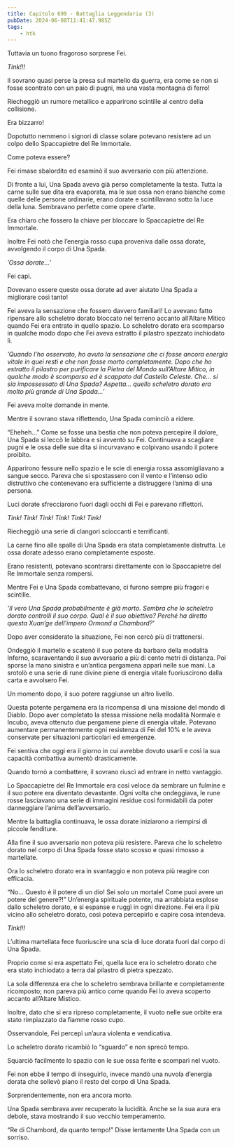 ```yaml
---
title: Capitolo 699 - Battaglia Leggendaria (3)
pubDate: 2024-06-08T11:41:47.985Z
tags:
    - htk
---
```


Tuttavia un tuono fragoroso sorprese Fei.

<em>Tink!!!</em>

Il sovrano quasi perse la presa sul martello da guerra, era come se non si fosse scontrato con un paio di pugni, ma una vasta montagna di ferro!

Riecheggiò un rumore metallico e apparirono scintille al centro della collisione.

Era bizzarro!

Dopotutto nemmeno i signori di classe solare potevano resistere ad un colpo dello Spaccapietre del Re Immortale.

Come poteva essere?

Fei rimase sbalordito ed esaminò il suo avversario con più attenzione.

Di fronte a lui, Una Spada aveva già perso completamente la testa. Tutta la carne sulle sue dita era evaporata, ma le sue ossa non erano bianche come quelle delle persone ordinarie, erano dorate e scintillavano sotto la luce della luna. Sembravano perfette come opere d’arte.

Era chiaro che fossero la chiave per bloccare lo Spaccapietre del Re Immortale.

Inoltre Fei notò che l’energia rosso cupa proveniva dalle ossa dorate, avvolgendo il corpo di Una Spada.

<em>’Ossa dorate…’</em>

Fei capì.

Dovevano essere queste ossa dorate ad aver aiutato Una Spada a migliorare così tanto!

Fei aveva la sensazione che fossero davvero familiari! Lo avevano fatto ripensare allo scheletro dorato bloccato nel terreno accanto all’Altare Mitico quando Fei era entrato in quello spazio. Lo scheletro dorato era scomparso in qualche modo dopo che Fei aveva estratto il pilastro spezzato inchiodato lì.

<em>’Quando l’ho osservato, ho avuto la sensazione che ci fosse ancora energia vitale in quei resti e che non fosse morto completamente. Dopo che ho estratto il pilastro per purificare la Pietra del Mondo sull’Altare Mitico, in qualche modo è scomparso ed è scappato dal Castello Celeste. Che… si sia impossessato di Una Spada? Aspetta… quello scheletro dorato era molto più grande di Una Spada…’</em>

Fei aveva molte domande in mente.

Mentre il sovrano stava riflettendo, Una Spada cominciò a ridere.

“Eheheh…” Come se fosse una bestia che non poteva percepire il dolore, Una Spada si leccò le labbra e si avventò su Fei. Continuava a scagliare pugni e le ossa delle sue dita si incurvavano e colpivano usando il potere proibito.

Apparirono fessure nello spazio e le scie di energia rossa assomigliavano a sangue secco. Pareva che si spostassero con il vento e l’intenso odio distruttivo che contenevano era sufficiente a distruggere l’anima di una persona.

Luci dorate sfrecciarono fuori dagli occhi di Fei e parevano riflettori.

<em>Tink! Tink! Tink! Tink! Tink! Tink!</em>

Riecheggiò una serie di clangori scioccanti e terrificanti.

La carne fino alle spalle di Una Spada era stata completamente distrutta. Le ossa dorate adesso erano completamente esposte.

Erano resistenti, potevano scontrarsi direttamente con lo Spaccapietre del Re Immortale senza rompersi.

Mentre Fei e Una Spada combattevano, ci furono sempre più fragori e scintille.

<em>’Il vero Una Spada probabilmente è già morto. Sembra che lo scheletro dorato controlli il suo corpo. Qual è il suo obiettivo? Perché ha diretto questa Xuan’ge dell’impero Ormond a Chambord?’</em>

Dopo aver considerato la situazione, Fei non cercò più di trattenersi.

Ondeggiò il martello e scatenò il suo potere da barbaro della modalità Inferno, scaraventando il suo avversario a più di cento metri di distanza. Poi sporse la mano sinistra e un’antica pergamena apparì nelle sue mani. La srotolò e una serie di rune divine piene di energia vitale fuoriuscirono dalla carta e avvolsero Fei.

Un momento dopo, il suo potere raggiunse un altro livello.

Questa potente pergamena era la ricompensa di una missione del mondo di Diablo. Dopo aver completato la stessa missione nella modalità Normale e Incubo, aveva ottenuto due pergamene piene di energia vitale. Potevano aumentare permanentemente ogni resistenza di Fei del 10% e le aveva conservate per situazioni particolari ed emergenze.

Fei sentiva che oggi era il giorno in cui avrebbe dovuto usarli e così la sua capacità combattiva aumentò drasticamente.

Quando tornò a combattere, il sovrano riuscì ad entrare in netto vantaggio.

Lo Spaccapietre del Re Immortale era così veloce da sembrare un fulmine e il suo potere era diventato devastante. Ogni volta che ondeggiava, le rune rosse lasciavano una serie di immagini residue così formidabili da poter danneggiare l’anima dell’avversario.

Mentre la battaglia continuava, le ossa dorate iniziarono a riempirsi di piccole fenditure.

Alla fine il suo avversario non poteva più resistere. Pareva che lo scheletro dorato nel corpo di Una Spada fosse stato scosso e quasi rimosso a martellate.

Ora lo scheletro dorato era in svantaggio e non poteva più reagire con efficacia.

“No… Questo è il potere di un dio! Sei solo un mortale! Come puoi avere un potere del genere?!” Un’energia spirituale potente, ma arrabbiata esplose dallo scheletro dorato, e si espanse e ruggì in ogni direzione. Fei era il più vicino allo scheletro dorato, così poteva percepirlo e capire cosa intendeva.

<em>Tink!!!</em>

L’ultima martellata fece fuoriuscire una scia di luce dorata fuori dal corpo di Una Spada.

Proprio come si era aspettato Fei, quella luce era lo scheletro dorato che era stato inchiodato a terra dal pilastro di pietra spezzato.

La sola differenza era che lo scheletro sembrava brillante e completamente ricomposto; non pareva più antico come quando Fei lo aveva scoperto accanto all’Altare Mistico.

Inoltre, dato che si era ripreso completamente, il vuoto nelle sue orbite era stato rimpiazzato da fiamme rosso cupo.

Osservandole, Fei percepì un’aura violenta e vendicativa.

Lo scheletro dorato ricambiò lo “sguardo” e non sprecò tempo.

Squarciò facilmente lo spazio con le sue ossa ferite e scomparì nel vuoto.

Fei non ebbe il tempo di inseguirlo, invece mandò una nuvola d’energia dorata che sollevò piano il resto del corpo di Una Spada.

Sorprendentemente, non era ancora morto.

Una Spada sembrava aver recuperato la lucidità. Anche se la sua aura era debole, stava mostrando il suo vecchio temperamento.

“Re di Chambord, da quanto tempo!” Disse lentamente Una Spada con un sorriso.



